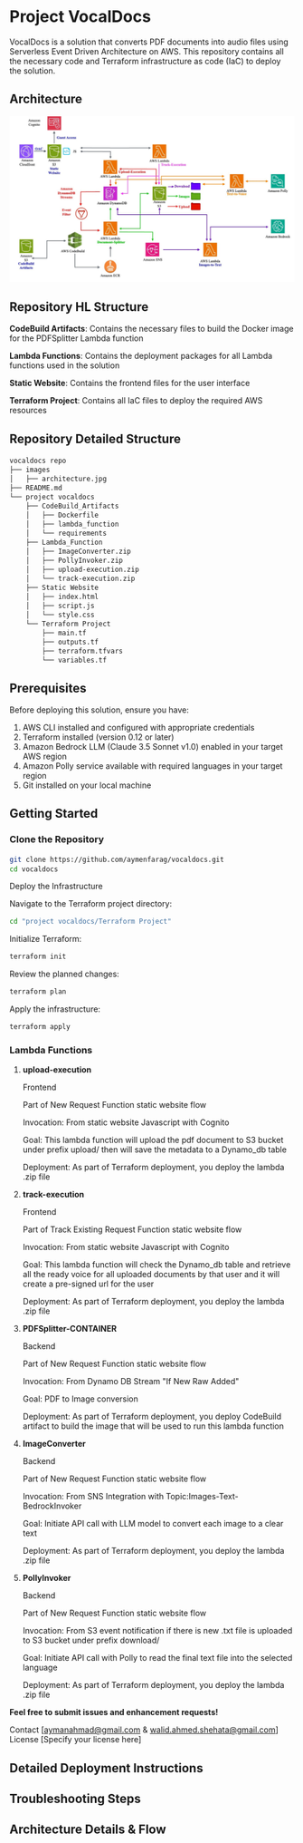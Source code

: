 # Project VocalDocs

VocalDocs is a solution that converts PDF documents into audio files using Serverless Event Driven Architecture on AWS. This repository contains all the necessary code and Terraform infrastructure as code (IaC) to deploy the solution.

## Architecture
![Architecture Diagram](./images/architecture.jpg)

## Repository HL Structure
**CodeBuild Artifacts**: Contains the necessary files to build the Docker image for the PDFSplitter Lambda function

**Lambda Functions**: Contains the deployment packages for all Lambda functions used in the solution

**Static Website**: Contains the frontend files for the user interface

**Terraform Project**: Contains all IaC files to deploy the required AWS resources

## Repository Detailed Structure
```plaintext
vocaldocs repo
├── images
│   ├── architecture.jpg
├── README.md
└── project vocaldocs
    ├── CodeBuild_Artifacts
    │   ├── Dockerfile
    │   ├── lambda_function
    │   └── requirements
    ├── Lambda_Function
    │   ├── ImageConverter.zip
    │   ├── PollyInvoker.zip
    │   ├── upload-execution.zip
    │   └── track-execution.zip
    ├── Static Website
    │   ├── index.html
    │   ├── script.js
    │   └── style.css
    └── Terraform Project
        ├── main.tf
        ├── outputs.tf
        ├── terraform.tfvars
        └── variables.tf
```
       
## Prerequisites

Before deploying this solution, ensure you have:

1. AWS CLI installed and configured with appropriate credentials
2. Terraform installed (version 0.12 or later)
3. Amazon Bedrock LLM (Claude 3.5 Sonnet v1.0) enabled in your target AWS region
4. Amazon Polly service available with required languages in your target region
5. Git installed on your local machine

## Getting Started

### Clone the Repository

```bash
git clone https://github.com/aymenfarag/vocaldocs.git
cd vocaldocs
```
Deploy the Infrastructure

Navigate to the Terraform project directory:
```bash
cd "project vocaldocs/Terraform Project"
```

Initialize Terraform:
```bash
terraform init
```

Review the planned changes:
```bash
terraform plan
```

Apply the infrastructure:
```bash
terraform apply
```

### Lambda Functions
1. **upload-execution**

    Frontend

    Part of New Request Function static website flow

    Invocation: From static website Javascript with Cognito

    Goal: This lambda function will upload the pdf document to S3 bucket under prefix upload/ then will save the metadata to a Dynamo_db table

    Deployment: As part of Terraform deployment, you deploy the lambda .zip file
2. **track-execution**

    Frontend

    Part of Track Existing Request Function static website flow

    Invocation: From static website Javascript with Cognito

    Goal: This lambda function will check the Dynamo_db table and retrieve all the ready voice for all uploaded documents by that user and it will create a pre-signed url for the user

    Deployment: As part of Terraform deployment, you deploy the lambda .zip file
3. **PDFSplitter-CONTAINER**

    Backend 

    Part of New Request Function static website flow 

    Invocation: From Dynamo DB Stream "If New Raw Added" 

    Goal: PDF to Image conversion 

    Deployment: As part of Terraform deployment, you deploy CodeBuild artifact to build the image that will be used to run this lambda function
4. **ImageConverter**

    Backend 

    Part of New Request Function static website flow 

    Invocation: From SNS Integration with Topic:Images-Text-BedrockInvoker

    Goal: Initiate API call with LLM model to convert each image to a clear text 

    Deployment: As part of Terraform deployment, you deploy the lambda .zip file
5. **PollyInvoker**

    Backend 

    Part of New Request Function static website flow 

    Invocation: From S3 event notification if there is new .txt file is uploaded to S3 bucket under prefix download/

    Goal: Initiate API call with Polly to read the final text file into the selected language

    Deployment: As part of Terraform deployment, you deploy the lambda .zip file


**Feel free to submit issues and enhancement requests!**

Contact [aymanahmad@gmail.com & walid.ahmed.shehata@gmail.com]
License [Specify your license here]

## Detailed Deployment Instructions

## Troubleshooting Steps 

## Architecture Details & Flow 


